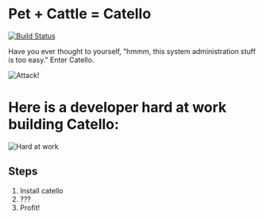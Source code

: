 Pet + Cattle = Catello
======================

[![Build Status](https://travis-ci.org/Catello/catello.svg?branch=master)](https://travis-ci.org/Catello/catello)


Have you ever thought to yourself, "hmmm, this system administration stuff is too easy." Enter Catello.


![Attack!](http://www.catster.com/files/big-cat-castle.jpg)


Here is a developer hard at work building Catello:
=======================

![Hard at work](http://rs209.pbsrc.com/albums/bb252/Rendi4Fun/Cat%20Clipart/castlecat.gif~c200)



Steps
-----

1. Install catello
2. ???
3. Profit!
